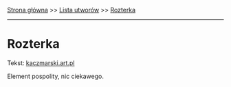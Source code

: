 [Strona główna](../index.md) >> [Lista utworów](../list.md) >> [Rozterka](524.md)

---

# Rozterka

Tekst: [kaczmarski.art.pl](https://www.kaczmarski.art.pl/tworczosc/wiersze/rozterka/)

Element pospolity, nic ciekawego.
